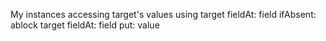 My instances accessing target's values using
target fieldAt: field ifAbsent: ablock
target fieldAt: field put: value